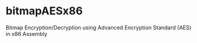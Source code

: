 bitmapAESx86
============

Bitmap Encryption/Decryption using Advanced Encryption Standard (AES) in x86 Assembly

